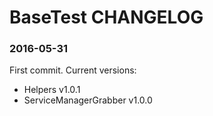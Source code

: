 # BaseTest CHANGELOG

### 2016-05-31
First commit. Current versions:

- Helpers v1.0.1
- ServiceManagerGrabber v1.0.0

